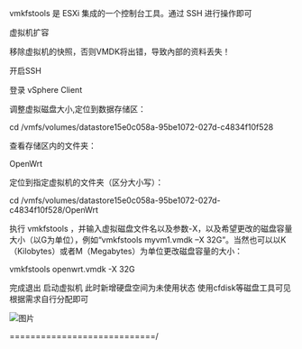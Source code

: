 vmkfstools 是 ESXi 集成的一个控制台工具。通过 SSH 进行操作即可

虚拟机扩容

移除虚拟机的快照，否则VMDK将出错，导致內部的资料丢失！

开启SSH

登录 vSphere Client

调整虚拟磁盘大小,定位到数据存储区：

cd /vmfs/volumes/datastore15e0c058a-95be1072-027d-c4834f10f528

查看存储区内的文件夹：

OpenWrt


定位到指定虚拟机的文件夹（区分大小写）：

cd /vmfs/volumes/datastore15e0c058a-95be1072-027d-c4834f10f528/OpenWrt

执行 vmkfstools ，并输入虚拟磁盘文件名以及参数-X，以及希望更改的磁盘容量大小（以G为单位），例如“vmkfstools myvm1.vmdk –X 32G”。当然也可以以K（Kilobytes）或者M（Megabytes）为单位更改磁盘容量的大小：

vmkfstools openwrt.vmdk -X 32G

完成退出 启动虚拟机 此时新增硬盘空间为未使用状态 使用cfdisk等磁盘工具可见 根据需求自行分配即可

![图片](https://user-images.githubusercontent.com/75330257/111591502-7fc71e00-8802-11eb-9ab6-bbe162153c60.png)


============================/
